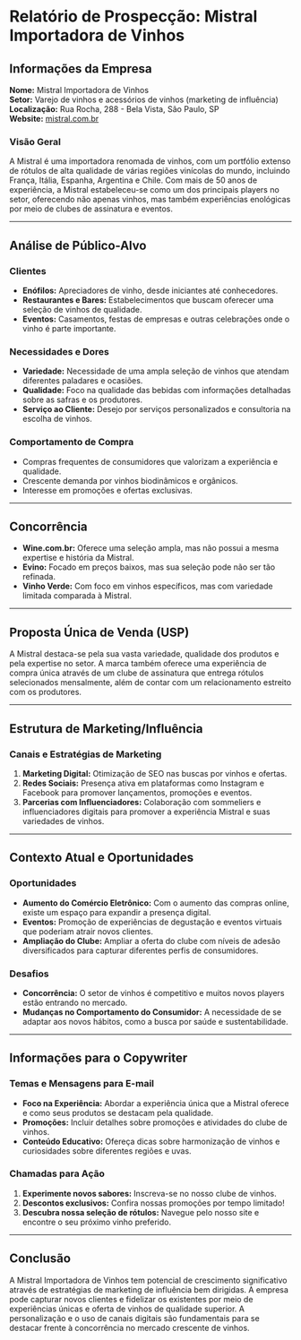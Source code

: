 # Relatório de Prospecção: Mistral Importadora de Vinhos

## Informações da Empresa
**Nome:** Mistral Importadora de Vinhos  
**Setor:** Varejo de vinhos e acessórios de vinhos (marketing de influência)  
**Localização:** Rua Rocha, 288 - Bela Vista, São Paulo, SP  
**Website:** [mistral.com.br](https://www.mistral.com.br)

### Visão Geral
A Mistral é uma importadora renomada de vinhos, com um portfólio extenso de rótulos de alta qualidade de várias regiões vinícolas do mundo, incluindo França, Itália, Espanha, Argentina e Chile. Com mais de 50 anos de experiência, a Mistral estabeleceu-se como um dos principais players no setor, oferecendo não apenas vinhos, mas também experiências enológicas por meio de clubes de assinatura e eventos.

---

## Análise de Público-Alvo

### Clientes
- **Enófilos:** Apreciadores de vinho, desde iniciantes até conhecedores.
- **Restaurantes e Bares:** Estabelecimentos que buscam oferecer uma seleção de vinhos de qualidade.
- **Eventos:** Casamentos, festas de empresas e outras celebrações onde o vinho é parte importante.

### Necessidades e Dores
- **Variedade:** Necessidade de uma ampla seleção de vinhos que atendam diferentes paladares e ocasiões.
- **Qualidade:** Foco na qualidade das bebidas com informações detalhadas sobre as safras e os produtores.
- **Serviço ao Cliente:** Desejo por serviços personalizados e consultoria na escolha de vinhos.

### Comportamento de Compra
- Compras frequentes de consumidores que valorizam a experiência e qualidade.
- Crescente demanda por vinhos biodinâmicos e orgânicos.
- Interesse em promoções e ofertas exclusivas.

---

## Concorrência
- **Wine.com.br:** Oferece uma seleção ampla, mas não possui a mesma expertise e história da Mistral.
- **Evino:** Focado em preços baixos, mas sua seleção pode não ser tão refinada.
- **Vinho Verde:** Com foco em vinhos específicos, mas com variedade limitada comparada à Mistral.

---

## Proposta Única de Venda (USP)
A Mistral destaca-se pela sua vasta variedade, qualidade dos produtos e pela expertise no setor. A marca também oferece uma experiência de compra única através de um clube de assinatura que entrega rótulos selecionados mensalmente, além de contar com um relacionamento estreito com os produtores.

---

## Estrutura de Marketing/Influência

### Canais e Estratégias de Marketing
1. **Marketing Digital:** Otimização de SEO nas buscas por vinhos e ofertas.
2. **Redes Sociais:** Presença ativa em plataformas como Instagram e Facebook para promover lançamentos, promoções e eventos.
3. **Parcerias com Influenciadores:** Colaboração com sommeliers e influenciadores digitais para promover a experiência Mistral e suas variedades de vinhos.

---

## Contexto Atual e Oportunidades

### Oportunidades
- **Aumento do Comércio Eletrônico:** Com o aumento das compras online, existe um espaço para expandir a presença digital.
- **Eventos:** Promoção de experiências de degustação e eventos virtuais que poderiam atrair novos clientes.
- **Ampliação do Clube:** Ampliar a oferta do clube com níveis de adesão diversificados para capturar diferentes perfis de consumidores.

### Desafios
- **Concorrência:** O setor de vinhos é competitivo e muitos novos players estão entrando no mercado.
- **Mudanças no Comportamento do Consumidor:** A necessidade de se adaptar aos novos hábitos, como a busca por saúde e sustentabilidade.

---

## Informações para o Copywriter

### Temas e Mensagens para E-mail
- **Foco na Experiência:** Abordar a experiência única que a Mistral oferece e como seus produtos se destacam pela qualidade.
- **Promoções:** Incluir detalhes sobre promoções e atividades do clube de vinhos.
- **Conteúdo Educativo:** Ofereça dicas sobre harmonização de vinhos e curiosidades sobre diferentes regiões e uvas.

### Chamadas para Ação
1. **Experimente novos sabores:** Inscreva-se no nosso clube de vinhos.
2. **Descontos exclusivos:** Confira nossas promoções por tempo limitado!
3. **Descubra nossa seleção de rótulos:** Navegue pelo nosso site e encontre o seu próximo vinho preferido.

---

## Conclusão
A Mistral Importadora de Vinhos tem potencial de crescimento significativo através de estratégias de marketing de influência bem dirigidas. A empresa pode capturar novos clientes e fidelizar os existentes por meio de experiências únicas e oferta de vinhos de qualidade superior. A personalização e o uso de canais digitais são fundamentais para se destacar frente à concorrência no mercado crescente de vinhos.